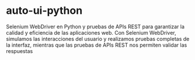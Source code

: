 # auto-ui-python
Selenium WebDriver en Python y pruebas de APIs REST para garantizar la calidad y eficiencia de las aplicaciones web. Con Selenium WebDriver, simulamos las interacciones del usuario y realizamos pruebas completas de la interfaz, mientras que las pruebas de APIs REST nos permiten validar las respuestas
